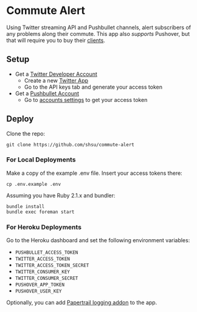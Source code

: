 # Commute Alert

Using Twitter streaming API and Pushbullet channels, alert subscribers of any 
problems along their commute. This app also *supports* Pushover, but that 
will require you to buy their [clients](https://pushover.net/clients).

## Setup

* Get a [Twitter Developer Account](https://dev.twitter.com/)
  * Create a new [Twitter App](https://apps.twitter.com/app/new)
  * Go to the API keys tab and generate your access token
* Get a [Pushbullet Account](https://www.pushbullet.com)
  * Go to [accounts settings](https://www.pushbullet.com/account) to get your access token

## Deploy

Clone the repo:

    git clone https://github.com/shsu/commute-alert

### For Local Deployments

Make a copy of the example .env file. Insert your access tokens there:

    cp .env.example .env

Assuming you have Ruby 2.1.x and bundler:

    bundle install
    bundle exec foreman start
    
### For Heroku Deployments
    
Go to the Heroku dashboard and set the following environment variables:

* `PUSHBULLET_ACCESS_TOKEN`
* `TWITTER_ACCESS_TOKEN`
* `TWITTER_ACCESS_TOKEN_SECRET`
* `TWITTER_CONSUMER_KEY`
* `TWITTER_CONSUMER_SECRET`
* `PUSHOVER_APP_TOKEN`
* `PUSHOVER_USER_KEY`

Optionally, you can add [Papertrail logging addon](https://addons.heroku.com/papertrail) to the app.

